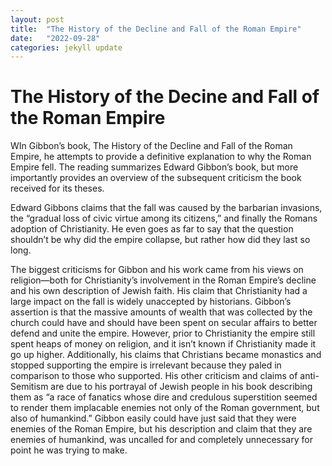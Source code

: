 ```yaml
---
layout: post
title:  "The History of the Decline and Fall of the Roman Empire"
date:   "2022-09-28"
categories: jekyll update
---
```

# The History of the Decine and Fall of the Roman Empire

WIn Gibbon’s book, The History of the Decline and Fall of the Roman Empire, he attempts to provide a definitive explanation to why the Roman Empire fell. The reading summarizes Edward Gibbon’s book, but more importantly provides an overview of the subsequent criticism the book received for its theses. 

Edward Gibbons claims that the fall was caused by the barbarian invasions, the “gradual loss of civic virtue among its citizens,” and finally the Romans adoption of Christianity. He even goes as far to say that the question shouldn’t be why did the empire collapse, but rather how did they last so long. 

The biggest criticisms for Gibbon and his work came from his views on religion—both for Christianity’s involvement in the Roman Empire’s decline and his own description of Jewish faith. His claim that Christianity had a large impact on the fall is widely unaccepted by historians. Gibbon’s assertion is that the massive amounts of wealth that was collected by the church could have and should have been spent on secular affairs to better defend and unite the empire. However, prior to Christianity the empire still spent heaps of money on religion, and it isn’t known if Christianity made it go up higher. Additionally, his claims that Christians became monastics and stopped supporting the empire is irrelevant because they paled in comparison to those who supported. His other criticism and claims of anti-Semitism are due to his portrayal of Jewish people in his book describing them as “a race of fanatics whose dire and credulous superstition seemed to render them implacable enemies not only of the Roman government, but also of humankind.” Gibbon easily could have just said that they were enemies of the Roman Empire, but his description and claim that they are enemies of humankind, was uncalled for and completely unnecessary for point he was trying to make. 